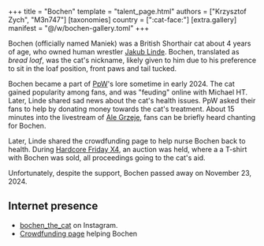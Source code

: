 +++
title = "Bochen"
template = "talent_page.html"
authors = ["Krzysztof Zych", "M3n747"]
[taxonomies]
country = [":cat-face:"]
[extra.gallery]
manifest = "@/w/bochen-gallery.toml"
+++

Bochen (officially named Maniek) was a British Shorthair cat about 4 years of age, who owned human wrestler [Jakub Linde](@/w/jakub-linde.md). Bochen, translated as _bread loaf_, was the cat's nickname, likely given to him due to his preference to sit in the loaf position, front paws and tail tucked.

Bochen became a part of [PpW](@/o/ppw.md)'s lore sometime in early 2024. The cat gained popularity among fans, and was "feuding" online with Michael HT.
Later, Linde shared sad news about the cat's health issues.
PpW asked their fans to help by donating money towards the cat's treatment.
About 15 minutes into the livestream of [Ale Grzeje](@/e/ppw/2024-07-13-ppw-ale-grzeje.md), fans can be briefly heard chanting for Bochen.

Later, Linde shared the crowdfunding page to help nurse Bochen back to health.
During [Hardcore Friday X4](@/e/ppw/2024-08-23-ppw-hardcore-friday-x4.md), an auction was held, where a a T-shirt with Bochen was sold, all proceedings going to the cat's aid.

Unfortunately, despite the support, Bochen passed away on November 23, 2024.

## Internet presence

* [bochen_the_cat](https://www.instagram.com/bochen_the.cat/) on Instagram.
* [Crowdfunding page](https://zrzutka.pl/nz8cgb) helping Bochen
